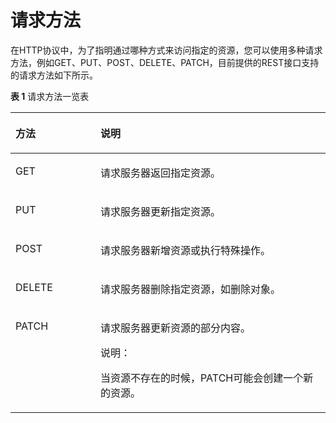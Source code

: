 # 请求方法<a name="ges_03_0042"></a>

在HTTP协议中，为了指明通过哪种方式来访问指定的资源，您可以使用多种请求方法，例如GET、PUT、POST、DELETE、PATCH，目前提供的REST接口支持的请求方法如下所示。

**表 1**  请求方法一览表

<a name="table37988135152848"></a>
<table><thead align="left"><tr id="row26078220152848"><th class="cellrowborder" valign="top" width="27%" id="mcps1.2.3.1.1"><p id="p31961098152848"><a name="p31961098152848"></a><a name="p31961098152848"></a>方法</p>
</th>
<th class="cellrowborder" valign="top" width="73%" id="mcps1.2.3.1.2"><p id="p38712120152848"><a name="p38712120152848"></a><a name="p38712120152848"></a>说明</p>
</th>
</tr>
</thead>
<tbody><tr id="row48673982152848"><td class="cellrowborder" valign="top" width="27%" headers="mcps1.2.3.1.1 "><p id="p50278469152848"><a name="p50278469152848"></a><a name="p50278469152848"></a>GET</p>
</td>
<td class="cellrowborder" valign="top" width="73%" headers="mcps1.2.3.1.2 "><p id="p46024180152848"><a name="p46024180152848"></a><a name="p46024180152848"></a>请求服务器返回指定资源。</p>
</td>
</tr>
<tr id="row11564443152848"><td class="cellrowborder" valign="top" width="27%" headers="mcps1.2.3.1.1 "><p id="p64304666152848"><a name="p64304666152848"></a><a name="p64304666152848"></a>PUT</p>
</td>
<td class="cellrowborder" valign="top" width="73%" headers="mcps1.2.3.1.2 "><p id="p41295446152848"><a name="p41295446152848"></a><a name="p41295446152848"></a>请求服务器更新指定资源。</p>
</td>
</tr>
<tr id="row36114694152848"><td class="cellrowborder" valign="top" width="27%" headers="mcps1.2.3.1.1 "><p id="p39609063152848"><a name="p39609063152848"></a><a name="p39609063152848"></a>POST</p>
</td>
<td class="cellrowborder" valign="top" width="73%" headers="mcps1.2.3.1.2 "><p id="p54217529152848"><a name="p54217529152848"></a><a name="p54217529152848"></a>请求服务器新增资源或执行特殊操作。</p>
</td>
</tr>
<tr id="row18195715152848"><td class="cellrowborder" valign="top" width="27%" headers="mcps1.2.3.1.1 "><p id="p64566849152848"><a name="p64566849152848"></a><a name="p64566849152848"></a>DELETE</p>
</td>
<td class="cellrowborder" valign="top" width="73%" headers="mcps1.2.3.1.2 "><p id="p62532291152848"><a name="p62532291152848"></a><a name="p62532291152848"></a>请求服务器删除指定资源，如删除对象。</p>
</td>
</tr>
<tr id="row25919714152848"><td class="cellrowborder" valign="top" width="27%" headers="mcps1.2.3.1.1 "><p id="p19122053152848"><a name="p19122053152848"></a><a name="p19122053152848"></a>PATCH</p>
</td>
<td class="cellrowborder" valign="top" width="73%" headers="mcps1.2.3.1.2 "><p id="p5382498152848"><a name="p5382498152848"></a><a name="p5382498152848"></a>请求服务器更新资源的部分内容。</p>
<div class="note" id="note36589204153113"><a name="note36589204153113"></a><a name="note36589204153113"></a><span class="notetitle"> 说明： </span><div class="notebody"><p id="p60867381153113"><a name="p60867381153113"></a><a name="p60867381153113"></a>当资源不存在的时候，PATCH可能会创建一个新的资源。</p>
</div></div>
</td>
</tr>
</tbody>
</table>

